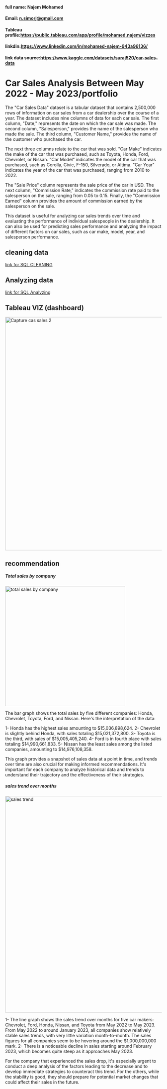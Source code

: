 #### full name: Najem Mohamed
#### Email: n.simorj@gmail.com
#### Tableau profile:https://public.tableau.com/app/profile/mohamed.najem/vizzes
#### linkdin:https://www.linkedin.com/in/mohamed-najem-943a96136/
#### link data source:https://www.kaggle.com/datasets/suraj520/car-sales-data

# Car Sales Analysis Between May 2022 - May 2023/portfolio 

The "Car Sales Data" dataset is a tabular dataset that contains 2,500,000 rows of information on car sales from a car dealership over the course of a year. The dataset includes nine columns of data for each car sale. The first column, "Date," represents the date on which the car sale was made. The second column, "Salesperson," provides the name of the salesperson who made the sale. The third column, "Customer Name," provides the name of the customer who purchased the car.

The next three columns relate to the car that was sold. "Car Make" indicates the make of the car that was purchased, such as Toyota, Honda, Ford, Chevrolet, or Nissan. "Car Model" indicates the model of the car that was purchased, such as Corolla, Civic, F-150, Silverado, or Altima. "Car Year" indicates the year of the car that was purchased, ranging from 2010 to 2022.

The "Sale Price" column represents the sale price of the car in USD. The next column, "Commission Rate," indicates the commission rate paid to the salesperson on the sale, ranging from 0.05 to 0.15. Finally, the "Commission Earned" column provides the amount of commission earned by the salesperson on the sale.

This dataset is useful for analyzing car sales trends over time and evaluating the performance of individual salespeople in the dealership. It can also be used for predicting sales performance and analyzing the impact of different factors on car sales, such as car make, model, year, and salesperson performance.

## cleaning data 

 [link for SQL CLEANING](https://github.com/mnnajen/monajem_portfolio-/blob/main/car%20sales%20cleaning.txt) 

## Analyzing data 

[link for SQL Analyzing](https://github.com/mnnajen/monajem_portfolio-/blob/main/car%20data%20exploration.txt) 

## Tableau VIZ (dashboard)

<img width="750" alt="Capture cas sales 2" src="https://github.com/mnnajen/monajem_portfolio-/assets/155858665/b4e9e03c-f3c1-4822-88e7-69f7ba5cfe94">

## recommendation
##### Total sales by company 

<img width="386" alt="total sales by company" src="https://github.com/mnnajen/monajem_portfolio-/assets/155858665/ff7cfd8b-dbb3-4f1c-9c1b-3af0eeee61e5">

The bar graph shows the total sales by five different companies: Honda, Chevrolet, Toyota, Ford, and Nissan. Here's the interpretation of the data:

1- Honda has the highest sales amounting to $15,036,898,624.
2- Chevrolet is slightly behind Honda, with sales totaling $15,021,372,800.
3- Toyota is the third, with sales of $15,005,405,240.
4- Ford is in fourth place with sales totaling $14,990,661,833.
5- Nissan has the least sales among the listed companies, amounting to $14,976,108,358.

This graph provides a snapshot of sales data at a point in time, and trends over time are also crucial for making informed recommendations. It's important for each company to analyze historical data and trends to understand their trajectory and the effectiveness of their strategies.

##### sales trend over months 

<img width="696" alt="sales trend" src="https://github.com/mnnajen/monajem_portfolio-/assets/155858665/0f2e8591-9cdd-4cc5-8f6a-5adc6877c4cd">

1- The line graph  shows the sales trend over months for five car makers: Chevrolet, Ford, Honda, Nissan, and Toyota from May 2022 to May 2023.
From May 2022 to around January 2023, all companies show relatively stable sales trends, with very little variation month-to-month. The sales figures for all companies seem to be hovering around the $1,000,000,000 mark.
2- There is a noticeable decline in sales starting around February 2023, which becomes quite steep as it approaches May 2023.

For the company that experienced the sales drop, it's especially urgent to conduct a deep analysis of the factors leading to the decrease and to develop immediate strategies to counteract this trend. For the others, while the stability is good, they should prepare for potential market changes that could affect their sales in the future.








